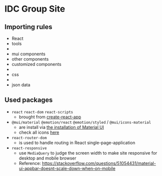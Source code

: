 # IDC Group Site

## Importing rules

- React
- tools
- 
- mui components
- other components
- customized components
- 
- css
- 
- json data

## Used packages

- `react` `react-dom` `react-scripts`
    - brought from [create-react-app](https://create-react-app.dev/docs/getting-started)
- `@mui/material` `@emotion/react` `@emotion/styled` / `@mui/icons-material`
    - are install via [the installation of Material UI](https://mui.com/material-ui/getting-started/installation/)
    - check all icons [here](https://mui.com/material-ui/material-icons/)
- `react-router-dom`
    - is used to handle routing in React single-page-application
- `react-responsive`
    - use `MediaQuery` to judge the screen width to make site responsive for desktop and mobile browser
    - Reference: <https://stackoverflow.com/questions/51054431/material-ui-appbar-doesnt-scale-down-when-on-mobile>
